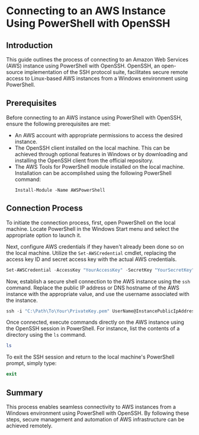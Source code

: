 # Connecting to an AWS Instance Using PowerShell with OpenSSH

## Introduction

This guide outlines the process of connecting to an Amazon Web Services (AWS) instance using PowerShell with OpenSSH. OpenSSH, an open-source implementation of the SSH protocol suite, facilitates secure remote access to Linux-based AWS instances from a Windows environment using PowerShell.

## Prerequisites

Before connecting to an AWS instance using PowerShell with OpenSSH, ensure the following prerequisites are met:

- An AWS account with appropriate permissions to access the desired instance.
- The OpenSSH client installed on the local machine. This can be achieved through optional features in Windows or by downloading and installing the OpenSSH client from the official repository.
- The AWS Tools for PowerShell module installed on the local machine. Installation can be accomplished using the following PowerShell command:
  ```
  Install-Module -Name AWSPowerShell
  ```

## Connection Process

To initiate the connection process, first, open PowerShell on the local machine. Locate PowerShell in the Windows Start menu and select the appropriate option to launch it.

Next, configure AWS credentials if they haven't already been done so on the local machine. Utilize the `Set-AWSCredential` cmdlet, replacing the access key ID and secret access key with the actual AWS credentials.

```powershell
Set-AWSCredential -AccessKey "YourAccessKey" -SecretKey "YourSecretKey"
```

Now, establish a secure shell connection to the AWS instance using the `ssh` command. Replace the public IP address or DNS hostname of the AWS instance with the appropriate value, and use the username associated with the instance.

```powershell
ssh -i "C:\Path\To\Your\PrivateKey.pem" UserName@InstancePublicIpAddress
```

Once connected, execute commands directly on the AWS instance using the OpenSSH session in PowerShell. For instance, list the contents of a directory using the `ls` command.

```powershell
ls
```

To exit the SSH session and return to the local machine's PowerShell prompt, simply type:

```powershell
exit
```

## Summary

This process enables seamless connectivity to AWS instances from a Windows environment using PowerShell with OpenSSH. By following these steps, secure management and automation of AWS infrastructure can be achieved remotely.